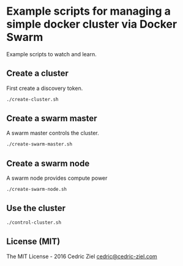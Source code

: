 # Example scripts for managing a simple docker cluster via Docker Swarm

Example scripts to watch and learn.

## Create a cluster

First create a discovery token.

```bash
./create-cluster.sh
```

## Create a swarm master

A swarm master controls the cluster.

```bash
./create-swarm-master.sh
```

## Create a swarm node

A swarm node provides compute power

```bash
./create-swarm-node.sh
```

## Use the cluster

```bash
./control-cluster.sh
```

## License (MIT)

The MIT License - 2016 Cedric Ziel <cedric@cedric-ziel.com>
